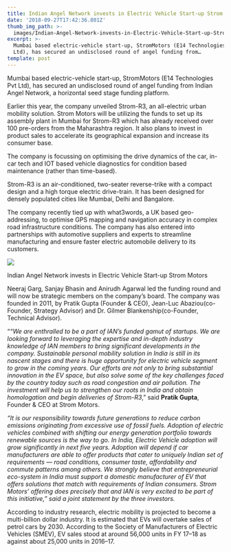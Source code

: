 ```yaml
---
title: Indian Angel Network invests in Electric Vehicle Start-up Strom Motors
date: '2018-09-27T17:42:36.801Z'
thumb_img_path: >-
  images/Indian-Angel-Network-invests-in-Electric-Vehicle-Start-up-Strom-Motors/1*ezu8puFZPY5EuvNgb9nnLg.jpeg
excerpt: >-
  Mumbai based electric-vehicle start-up, StromMotors (E14 Technologies Pvt
  Ltd), has secured an undisclosed round of angel funding from…
template: post
---
```

Mumbai based electric-vehicle start-up, StromMotors (E14 Technologies Pvt Ltd), has secured an undisclosed round of angel funding from Indian Angel Network, a horizontal seed stage funding platform.

Earlier this year, the company unveiled Strom-R3, an all-electric urban mobility solution. Strom Motors will be utilizing the funds to set up its assembly plant in Mumbai for Strom-R3 which has already received over 100 pre-orders from the Maharashtra region. It also plans to invest in product sales to accelerate its geographical expansion and increase its consumer base.

The company is focussing on optimising the drive dynamics of the car, in-car tech and IOT based vehicle diagnostics for condition based maintenance (rather than time-based).

Strom-R3 is an air-conditioned, two-seater reverse-trike with a compact design and a high torque electric drive-train. It has been designed for densely populated cities like Mumbai, Delhi and Bangalore.

The company recently tied up with what3words, a UK based geo-addressing, to optimise GPS mapping and navigation accuracy in complex road infrastructure conditions. The company has also entered into partnerships with automotive suppliers and experts to streamline manufacturing and ensure faster electric automobile delivery to its customers.

![](/images/Indian-Angel-Network-invests-in-Electric-Vehicle-Start-up-Strom-Motors/1*ezu8puFZPY5EuvNgb9nnLg.jpeg)

<figcaption>Indian Angel Network invests in Electric Vehicle Start-up Strom&nbsp;Motors</figcaption>

Neeraj Garg, Sanjay Bhasin and Anirudh Agarwal led the funding round and will now be strategic members on the company’s board. The company was founded in 2011, by Pratik Gupta (Founder & CEO), Jean-Luc Abaziou(co-Founder, Strategy Advisor) and Dr. Gilmer Blankenship(co-Founder, Technical Advisor).

“*“We are enthralled to be a part of IAN’s funded gamut of startups. We are looking forward to leveraging the expertise and in-depth industry knowledge of IAN members to bring significant developments in the company. Sustainable personal mobility solution in India is still in its nascent stages and there is huge opportunity for electric vehicle segment to grow in the coming years. Our efforts are not only to bring substantial innovation in the EV space, but also solve some of the key challenges faced by the country today such as road congestion and air pollution. The investment will help us to strengthen our roots in India and obtain homologation and begin deliveries of Strom-R3*,” said **Pratik Gupta**, Founder & CEO at Strom Motors.

*“It is our responsibility towards future generations to reduce carbon emissions originating from excessive use of fossil fuels. Adoption of electric vehicles combined with shifting our energy generation portfolio towards renewable sources is the way to go. In India, Electric Vehicle adoption will grow significantly in next five years. Adoption will depend if car manufacturers are able to offer products that cater to uniquely Indian set of requirements — road conditions, consumer taste, affordability and commute patterns among others. We strongly believe that entrepreneurial eco-system in India must support a domestic manufacturer of EV that offers solutions that match with requirements of Indian consumers. Strom Motors’ offering does precisely that and IAN is very excited to be part of this initiative,” said a joint statement by the three investors.*

According to industry research, electric mobility is projected to become a multi-billion dollar industry. It is estimated that EVs will overtake sales of petrol cars by 2030. According to the Society of Manufacturers of Electric Vehicles (SMEV), EV sales stood at around 56,000 units in FY 17–18 as against about 25,000 units in 2016–17.

